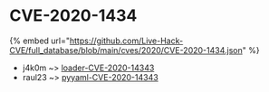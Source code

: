 # CVE-2020-1434
{% embed url="https://github.com/Live-Hack-CVE/full_database/blob/main/cves/2020/CVE-2020-1434.json" %}

* j4k0m ~> [loader-CVE-2020-14343](https://www.alice-snow.ru/2020/database/cve-2020-1434/loader-cve-2020-14343-j4k0m)
* raul23 ~> [pyyaml-CVE-2020-14343](https://www.alice-snow.ru/2020/database/cve-2020-1434/pyyaml-cve-2020-14343-raul23)